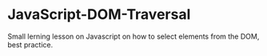 # JavaScript-DOM-Traversal

Small lerning lesson on Javascript on how to select elements from the DOM, best practice.
